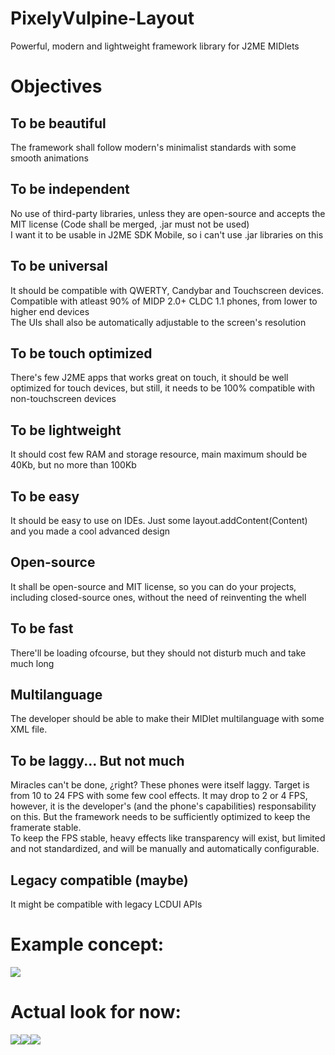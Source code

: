 # PixelyVulpine-Layout
Powerful, modern and lightweight framework library for J2ME MIDlets

# Objectives<br>
## To be beautiful<br>
The framework shall follow modern's minimalist standards with some smooth animations<br>
## To be independent<br>
No use of third-party libraries, unless they are open-source and accepts the MIT license (Code shall be merged, .jar must not be used)<br>
I want it to be usable in J2ME SDK Mobile, so i can't use .jar libraries on this<br>
## To be universal<br>
It should be compatible with QWERTY, Candybar and Touchscreen devices. Compatible with atleast 90% of MIDP 2.0+ CLDC 1.1 phones, from lower to higher end devices<br>
The UIs shall also be automatically adjustable to the screen's resolution<br>
## To be touch optimized<br>
There's few J2ME apps that works great on touch, it should be well optimized for touch devices, but still, it needs to be 100% compatible with non-touchscreen devices<br>
## To be lightweight<br>
It should cost few RAM and storage resource, main maximum should be 40Kb, but no more than 100Kb<br>
## To be easy<br>
It should be easy to use on IDEs. Just some layout.addContent(Content) and you made a cool advanced design<br>
## Open-source<br>
It shall be open-source and MIT license, so you can do your projects, including closed-source ones, without the need of reinventing the whell<br>
## To be fast<br>
There'll be loading ofcourse, but they should not disturb much and take much long<br>
## Multilanguage<br>
The developer should be able to make their MIDlet multilanguage with some XML file.<br>
## To be laggy... But not much<br>
Miracles can't be done, ¿right? These phones were itself laggy. Target is from 10 to 24 FPS with some few cool effects. It may drop to 2 or 4 FPS, however, it is the developer's (and the phone's capabilities) responsability on this. But the framework needs to be sufficiently optimized to keep the framerate stable.<br>
To keep the FPS stable, heavy effects like transparency will exist, but limited and not standardized, and will be manually and automatically configurable.<br>
## Legacy compatible (maybe)
It might be compatible with legacy LCDUI APIs


# Example concept:<br>
<img src="https://cdn.discordapp.com/attachments/807655972763729971/846164547860562000/Color_chooser_design.png">

# Actual look for now:<br>
<img src="https://i.imgur.com/e1M1bxg.png"><img src="https://i.imgur.com/V8q5W6a.png"><img src="https://i.imgur.com/fC5RdlO.png">
